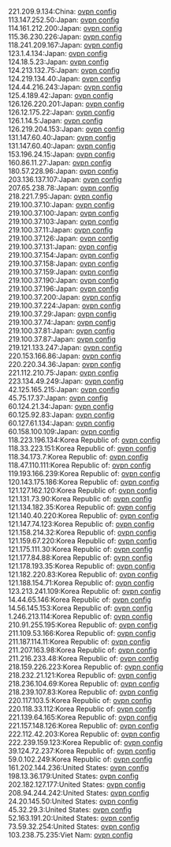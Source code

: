 221.209.9.134:China: [ovpn config](vpn/221_209_9_134.ovpn)  
113.147.252.50:Japan: [ovpn config](vpn/113_147_252_50.ovpn)  
114.161.212.200:Japan: [ovpn config](vpn/114_161_212_200.ovpn)  
115.36.230.226:Japan: [ovpn config](vpn/115_36_230_226.ovpn)  
118.241.209.167:Japan: [ovpn config](vpn/118_241_209_167.ovpn)  
123.1.4.134:Japan: [ovpn config](vpn/123_1_4_134.ovpn)  
124.18.5.23:Japan: [ovpn config](vpn/124_18_5_23.ovpn)  
124.213.132.75:Japan: [ovpn config](vpn/124_213_132_75.ovpn)  
124.219.134.40:Japan: [ovpn config](vpn/124_219_134_40.ovpn)  
124.44.216.243:Japan: [ovpn config](vpn/124_44_216_243.ovpn)  
125.4.189.42:Japan: [ovpn config](vpn/125_4_189_42.ovpn)  
126.126.220.201:Japan: [ovpn config](vpn/126_126_220_201.ovpn)  
126.12.175.22:Japan: [ovpn config](vpn/126_12_175_22.ovpn)  
126.1.14.5:Japan: [ovpn config](vpn/126_1_14_5.ovpn)  
126.219.204.153:Japan: [ovpn config](vpn/126_219_204_153.ovpn)  
131.147.60.40:Japan: [ovpn config](vpn/131_147_60_40.ovpn)  
131.147.60.40:Japan: [ovpn config](vpn/131_147_60_40.ovpn)  
153.196.24.15:Japan: [ovpn config](vpn/153_196_24_15.ovpn)  
160.86.11.27:Japan: [ovpn config](vpn/160_86_11_27.ovpn)  
180.57.228.96:Japan: [ovpn config](vpn/180_57_228_96.ovpn)  
203.136.137.107:Japan: [ovpn config](vpn/203_136_137_107.ovpn)  
207.65.238.78:Japan: [ovpn config](vpn/207_65_238_78.ovpn)  
218.221.7.95:Japan: [ovpn config](vpn/218_221_7_95.ovpn)  
219.100.37.10:Japan: [ovpn config](vpn/219_100_37_10.ovpn)  
219.100.37.100:Japan: [ovpn config](vpn/219_100_37_100.ovpn)  
219.100.37.103:Japan: [ovpn config](vpn/219_100_37_103.ovpn)  
219.100.37.11:Japan: [ovpn config](vpn/219_100_37_11.ovpn)  
219.100.37.126:Japan: [ovpn config](vpn/219_100_37_126.ovpn)  
219.100.37.131:Japan: [ovpn config](vpn/219_100_37_131.ovpn)  
219.100.37.154:Japan: [ovpn config](vpn/219_100_37_154.ovpn)  
219.100.37.158:Japan: [ovpn config](vpn/219_100_37_158.ovpn)  
219.100.37.159:Japan: [ovpn config](vpn/219_100_37_159.ovpn)  
219.100.37.190:Japan: [ovpn config](vpn/219_100_37_190.ovpn)  
219.100.37.196:Japan: [ovpn config](vpn/219_100_37_196.ovpn)  
219.100.37.200:Japan: [ovpn config](vpn/219_100_37_200.ovpn)  
219.100.37.224:Japan: [ovpn config](vpn/219_100_37_224.ovpn)  
219.100.37.29:Japan: [ovpn config](vpn/219_100_37_29.ovpn)  
219.100.37.74:Japan: [ovpn config](vpn/219_100_37_74.ovpn)  
219.100.37.81:Japan: [ovpn config](vpn/219_100_37_81.ovpn)  
219.100.37.87:Japan: [ovpn config](vpn/219_100_37_87.ovpn)  
219.121.133.247:Japan: [ovpn config](vpn/219_121_133_247.ovpn)  
220.153.166.86:Japan: [ovpn config](vpn/220_153_166_86.ovpn)  
220.220.34.36:Japan: [ovpn config](vpn/220_220_34_36.ovpn)  
221.112.210.75:Japan: [ovpn config](vpn/221_112_210_75.ovpn)  
223.134.49.249:Japan: [ovpn config](vpn/223_134_49_249.ovpn)  
42.125.165.215:Japan: [ovpn config](vpn/42_125_165_215.ovpn)  
45.75.17.37:Japan: [ovpn config](vpn/45_75_17_37.ovpn)  
60.124.21.34:Japan: [ovpn config](vpn/60_124_21_34.ovpn)  
60.125.92.83:Japan: [ovpn config](vpn/60_125_92_83.ovpn)  
60.127.61.134:Japan: [ovpn config](vpn/60_127_61_134.ovpn)  
60.158.100.109:Japan: [ovpn config](vpn/60_158_100_109.ovpn)  
118.223.196.134:Korea Republic of: [ovpn config](vpn/118_223_196_134.ovpn)  
118.33.223.151:Korea Republic of: [ovpn config](vpn/118_33_223_151.ovpn)  
118.34.173.7:Korea Republic of: [ovpn config](vpn/118_34_173_7.ovpn)  
118.47.110.111:Korea Republic of: [ovpn config](vpn/118_47_110_111.ovpn)  
119.193.166.239:Korea Republic of: [ovpn config](vpn/119_193_166_239.ovpn)  
120.143.175.186:Korea Republic of: [ovpn config](vpn/120_143_175_186.ovpn)  
121.127.162.120:Korea Republic of: [ovpn config](vpn/121_127_162_120.ovpn)  
121.131.73.90:Korea Republic of: [ovpn config](vpn/121_131_73_90.ovpn)  
121.134.182.35:Korea Republic of: [ovpn config](vpn/121_134_182_35.ovpn)  
121.140.40.220:Korea Republic of: [ovpn config](vpn/121_140_40_220.ovpn)  
121.147.74.123:Korea Republic of: [ovpn config](vpn/121_147_74_123.ovpn)  
121.158.214.32:Korea Republic of: [ovpn config](vpn/121_158_214_32.ovpn)  
121.159.67.220:Korea Republic of: [ovpn config](vpn/121_159_67_220.ovpn)  
121.175.111.30:Korea Republic of: [ovpn config](vpn/121_175_111_30.ovpn)  
121.177.84.88:Korea Republic of: [ovpn config](vpn/121_177_84_88.ovpn)  
121.178.193.35:Korea Republic of: [ovpn config](vpn/121_178_193_35.ovpn)  
121.182.220.83:Korea Republic of: [ovpn config](vpn/121_182_220_83.ovpn)  
121.188.154.71:Korea Republic of: [ovpn config](vpn/121_188_154_71.ovpn)  
123.213.241.109:Korea Republic of: [ovpn config](vpn/123_213_241_109.ovpn)  
14.44.65.146:Korea Republic of: [ovpn config](vpn/14_44_65_146.ovpn)  
14.56.145.153:Korea Republic of: [ovpn config](vpn/14_56_145_153.ovpn)  
1.246.213.114:Korea Republic of: [ovpn config](vpn/1_246_213_114.ovpn)  
210.91.255.195:Korea Republic of: [ovpn config](vpn/210_91_255_195.ovpn)  
211.109.53.166:Korea Republic of: [ovpn config](vpn/211_109_53_166.ovpn)  
211.187.114.11:Korea Republic of: [ovpn config](vpn/211_187_114_11.ovpn)  
211.207.163.98:Korea Republic of: [ovpn config](vpn/211_207_163_98.ovpn)  
211.216.233.48:Korea Republic of: [ovpn config](vpn/211_216_233_48.ovpn)  
218.159.226.223:Korea Republic of: [ovpn config](vpn/218_159_226_223.ovpn)  
218.232.21.121:Korea Republic of: [ovpn config](vpn/218_232_21_121.ovpn)  
218.236.104.69:Korea Republic of: [ovpn config](vpn/218_236_104_69.ovpn)  
218.239.107.83:Korea Republic of: [ovpn config](vpn/218_239_107_83.ovpn)  
220.117.103.5:Korea Republic of: [ovpn config](vpn/220_117_103_5.ovpn)  
220.118.33.112:Korea Republic of: [ovpn config](vpn/220_118_33_112.ovpn)  
221.139.64.165:Korea Republic of: [ovpn config](vpn/221_139_64_165.ovpn)  
221.157.148.126:Korea Republic of: [ovpn config](vpn/221_157_148_126.ovpn)  
222.112.42.203:Korea Republic of: [ovpn config](vpn/222_112_42_203.ovpn)  
222.239.159.123:Korea Republic of: [ovpn config](vpn/222_239_159_123.ovpn)  
39.124.72.237:Korea Republic of: [ovpn config](vpn/39_124_72_237.ovpn)  
59.0.102.249:Korea Republic of: [ovpn config](vpn/59_0_102_249.ovpn)  
161.202.144.236:United States: [ovpn config](vpn/161_202_144_236.ovpn)  
198.13.36.179:United States: [ovpn config](vpn/198_13_36_179.ovpn)  
202.182.127.177:United States: [ovpn config](vpn/202_182_127_177.ovpn)  
208.94.244.242:United States: [ovpn config](vpn/208_94_244_242.ovpn)  
24.20.145.50:United States: [ovpn config](vpn/24_20_145_50.ovpn)  
45.32.29.3:United States: [ovpn config](vpn/45_32_29_3.ovpn)  
52.163.191.20:United States: [ovpn config](vpn/52_163_191_20.ovpn)  
73.59.32.254:United States: [ovpn config](vpn/73_59_32_254.ovpn)  
103.238.75.235:Viet Nam: [ovpn config](vpn/103_238_75_235.ovpn)  
